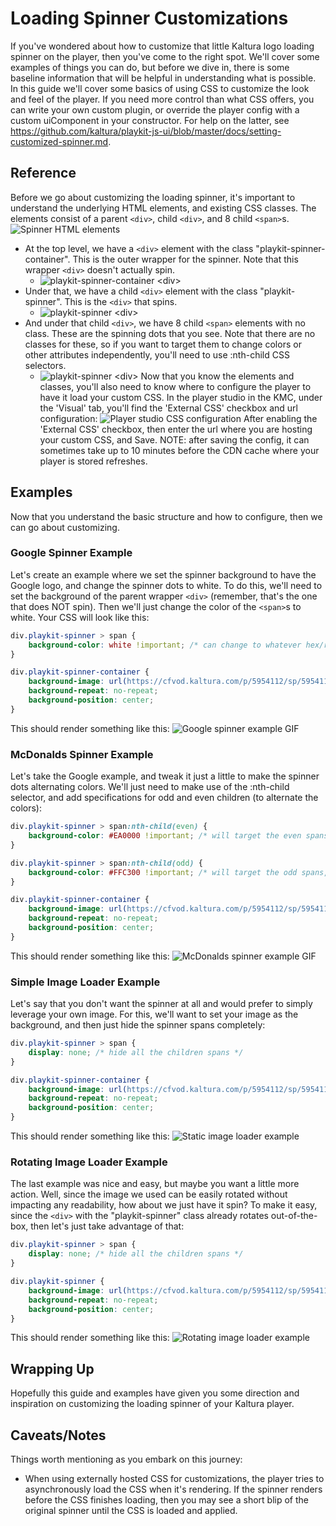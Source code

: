 # Loading Spinner Customizations
If you've wondered about how to customize that little Kaltura logo loading spinner on the player, then you've come to the right spot.  We'll cover some examples of things you can do, but before we dive in, there is some baseline information that will be helpful in understanding what is possible.  In this guide we'll cover some basics of using CSS to customize the look and feel of the player.  If you need more control than what CSS offers, you can write your own custom plugin, or override the player config with a custom uiComponent in your constructor.  For help on the latter, see https://github.com/kaltura/playkit-js-ui/blob/master/docs/setting-customized-spinner.md.

## Reference
Before we go about customizing the loading spinner, it's important to understand the underlying HTML elements, and existing CSS classes.  The elements consist of a parent `<div>`, child `<div>`, and 8 child `<span>`s.
![Spinner HTML elements](resources/spinner-elements-and-classes.png)
* At the top level, we have a `<div>` element with the class "playkit-spinner-container".  This is the outer wrapper for the spinner.  Note that this wrapper `<div>` doesn't actually spin.
  * ![playkit-spinner-container `<div>`](resources/playkit-spinner-container.png)	
* Under that, we have a child `<div>` element with the class "playkit-spinner".  This is the `<div>` that spins.
  * ![playkit-spinner `<div>`](resources/playkit-spinner.png)
* And under that child `<div>`, we have 8 child `<span>` elements with no class.  These are the spinning dots that you see.  Note that there are no classes for these, so if you want to target them to change colors or other attributes independently, you'll need to use :nth-child CSS selectors.
  * ![playkit-spinner `<div>`](resources/playkit-spinner-spans.png)
Now that you know the elements and classes, you'll also need to know where to configure the player to have it load your custom CSS.  In the player studio in the KMC, under the 'Visual' tab, you'll find the 'External CSS' checkbox and url configuration:
![Player studio CSS configuration](resources/player-studio-css-config.png)
After enabling the 'External CSS' checkbox, then enter the url where you are hosting your custom CSS, and Save.  NOTE: after saving the config, it can sometimes take up to 10 minutes before the CDN cache where your player is stored refreshes.

## Examples
Now that you understand the basic structure and how to configure, then we can go about customizing.  
### Google Spinner Example
Let's create an example where we set the spinner background to have the Google logo, and change the spinner dots to white.  To do this, we'll need to set the background of the parent wrapper `<div>` (remember, that's the one that does NOT spin).  Then we'll just change the color of the `<span>`s to white.  Your CSS will look like this:
```css
div.playkit-spinner > span {
    background-color: white !important; /* can change to whatever hex/rgb value you want for the color of the dots */
}

div.playkit-spinner-container {
    background-image: url(https://cfvod.kaltura.com/p/5954112/sp/595411200/raw/entry_id/1_ysx0ezhr/version/100001); /* change this url to whatever hosted image you want to use.  in this example, the image is 64x64 px */
    background-repeat: no-repeat;
    background-position: center;
}  
```
This should render something like this:
![Google spinner example GIF](resources/google-spinner.gif)

### McDonalds Spinner Example
Let's take the Google example, and tweak it just a little to make the spinner dots alternating colors.  We'll just need to make use of the :nth-child selector, and add specifications for odd and even children (to alternate the colors):
```css
div.playkit-spinner > span:nth-child(even) {
    background-color: #EA0000 !important; /* will target the even spans, so 2,4,6,8 */
}

div.playkit-spinner > span:nth-child(odd) {
    background-color: #FFC300 !important; /* will target the odd spans, so 1,3,5,7 */
}

div.playkit-spinner-container {
    background-image: url(https://cfvod.kaltura.com/p/5954112/sp/595411200/raw/entry_id/1_n3ixrm3t/version/100001); /* change this url to whatever hosted image you want to use.  in this example, the image is 50x50 px */
    background-repeat: no-repeat;
    background-position: center;
} 
```
This should render something like this:
![McDonalds spinner example GIF](resources/mcdonalds-spinner.gif)

### Simple Image Loader Example
Let's say that you don't want the spinner at all and would prefer to simply leverage your own image.  For this, we'll want to set your image as the background, and then just hide the spinner spans completely:
```css
div.playkit-spinner > span {
    display: none; /* hide all the children spans */
}

div.playkit-spinner-container {
    background-image: url(https://cfvod.kaltura.com/p/5954112/sp/595411200/raw/entry_id/1_8k73p2ae/version/100001); /* change this url to whatever hosted image you want to use.  in this example, the image is 100x100 px */
    background-repeat: no-repeat;
    background-position: center;
}  
```
This should render something like this:
![Static image loader example](resources/static-image-loader.png)

### Rotating Image Loader Example
The last example was nice and easy, but maybe you want a little more action.  Well, since the image we used can be easily rotated without impacting any readability, how about we just have it spin?  To make it easy, since the `<div>` with the "playkit-spinner" class already rotates out-of-the-box, then let's just take advantage of that:
```css
div.playkit-spinner > span {
    display: none; /* hide all the children spans */
}

div.playkit-spinner {
    background-image: url(https://cfvod.kaltura.com/p/5954112/sp/595411200/raw/entry_id/1_8k73p2ae/version/100001); /* change this url to whatever hosted image you want to use.  in this example, the image is 100x100 px */
    background-repeat: no-repeat;
    background-position: center;
}  
```	
This should render something like this:
![Rotating image loader example](resources/kaltura-logo-spinner.gif)

## Wrapping Up
Hopefully this guide and examples have given you some direction and inspiration on customizing the loading spinner of your Kaltura player.  

## Caveats/Notes
Things worth mentioning as you embark on this journey:
* When using externally hosted CSS for customizations, the player tries to asynchronously load the CSS when it's rendering.  If the spinner renders before the CSS finishes loading, then you may see a short blip of the original spinner until the CSS is loaded and applied.

